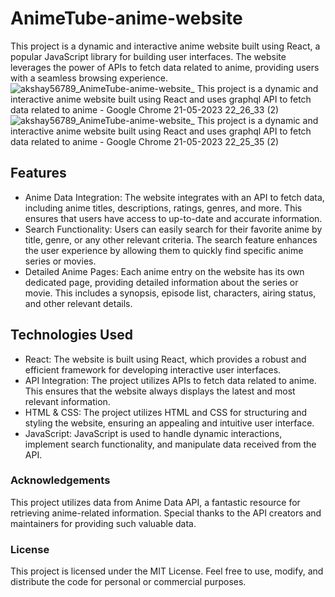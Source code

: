 # AnimeTube-anime-website
This project is a dynamic and interactive anime website built using React, a popular JavaScript library for building user interfaces. The website leverages the power of APIs to fetch data related to anime, providing users with a seamless browsing experience.
![akshay56789_AnimeTube-anime-website_ This project is a dynamic and interactive anime website built using React and uses graphql API to fetch data related to anime  - Google Chrome 21-05-2023 22_26_33 (2)](https://github.com/akshay56789/AnimeTube-anime-website/assets/130206125/024361ab-f21c-41e3-ab57-653fe5bf5488)
![akshay56789_AnimeTube-anime-website_ This project is a dynamic and interactive anime website built using React and uses graphql API to fetch data related to anime  - Google Chrome 21-05-2023 22_25_35 (2)](https://github.com/akshay56789/AnimeTube-anime-website/assets/130206125/d7af514b-e3d9-4ae0-b474-1216ef2fef8a)
<h2>Features</h2>
<ul>
  <li>Anime Data Integration: The website integrates with an API to fetch data, including anime titles, descriptions, ratings, genres, and more. This ensures that users have access to up-to-date and accurate information.</li>
  <li>Search Functionality: Users can easily search for their favorite anime by title, genre, or any other relevant criteria. The search feature enhances the user experience by allowing them to quickly find specific anime series or movies.</li>
  <li>Detailed Anime Pages: Each anime entry on the website has its own dedicated page, providing detailed information about the series or movie. This includes a synopsis, episode list, characters, airing status, and other relevant details.</li>
</ul>    
 
<h2>Technologies Used</h2>
<ul>
  <li>React: The website is built using React, which provides a robust and efficient framework for developing interactive user interfaces.</li>
  <li>API Integration: The project utilizes APIs to fetch data related to anime. This ensures that the website always displays the latest and most relevant information.</li>
  <li>HTML & CSS: The project utilizes HTML and CSS for structuring and styling the website, ensuring an appealing and intuitive user interface.</li>
  <li>JavaScript: JavaScript is used to handle dynamic interactions, implement search functionality, and manipulate data received from the API.</li>
</ul>

<h3>Acknowledgements</h3>
This project utilizes data from Anime Data API, a fantastic resource for retrieving anime-related information. Special thanks to the API creators and maintainers for providing such valuable data.

<h3>License</h3>
This project is licensed under the MIT License. Feel free to use, modify, and distribute the code for personal or commercial purposes.

